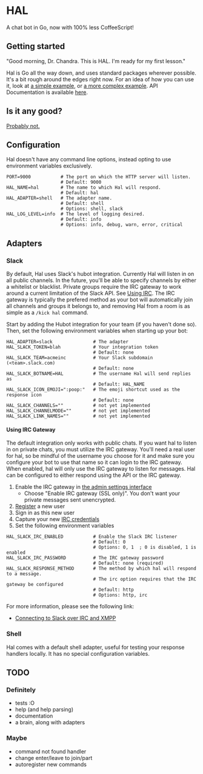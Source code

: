 # HAL

A chat bot in Go, now with 100% less CoffeeScript!

## Getting started

"Good morning, Dr. Chandra. This is HAL. I'm ready for my first lesson."

Hal is Go all the way down, and uses standard packages wherever possible. It's a bit rough around the edges right now. For an idea of how you can use it, look at [a simple example](examples/simple/main.go), or [a more complex example](examples/complex/main.go). API Documentation is available [here](http://godoc.org/github.com/danryan/hal).

## Is it any good?

[Probably not.](http://news.ycombinator.com/item?id=3067434)

## Configuration

Hal doesn't have any command line options, instead opting to use environment variables exclusively.

```
PORT=9000           # The port on which the HTTP server will listen.
                    # Default: 9000
HAL_NAME=hal        # The name to which Hal will respond.
                    # Default: hal
HAL_ADAPTER=shell   # The adapter name.
                    # Default: shell
                    # Options: shell, slack
HAL_LOG_LEVEL=info  # The level of logging desired.
                    # Default: info
                    # Options: info, debug, warn, error, critical
```

## Adapters

### Slack

By default, Hal uses Slack's hubot integration. Currently Hal will listen in on all public channels. In the future, you'll be able to specify channels by either a whitelist or blacklist. Private groups require the IRC gateway to work around a current limitation of the Slack API. See [Using IRC](#irc-gateway). The IRC gateway is typically the prefered method as your bot will automatically join all channels and groups it belongs to, and removing Hal from a room is as simple as a `/kick hal` command.

Start by adding the Hubot integration for your team (if you haven't done so). Then, set the following environment variables when starting up your bot:

```
HAL_ADAPTER=slack               # The adapter
HAL_SLACK_TOKEN=blah            # Your integration token
                                # Default: none
HAL_SLACK_TEAM=acmeinc          # Your Slack subdomain (<team>.slack.com)
                                # Default: none
HAL_SLACK_BOTNAME=HAL           # The username Hal will send replies as
                                # Default: HAL_NAME
HAL_SLACK_ICON_EMOJI=":poop:"   # The emoji shortcut used as the response icon
                                # Default: none
HAL_SLACK_CHANNELS=""           # not yet implemented
HAL_SLACK_CHANNELMODE=""        # not yet implemented
HAL_SLACK_LINK_NAMES=""         # not yet implemented
```

#### Using IRC Gateway<a name="irc-gateway"></a>

The default integration only works with public chats. If you want hal to listen in on private chats, you must utilize the IRC gateway. You'll need a real user for hal, so be mindful of the username you choose for it and make sure you configure your bot to use that name so it can login to the IRC gateway. When enabled, hal will only use the IRC gateway to listen for messages. Hal can be configured to either respond using the API or the IRC gateway.

1. Enable the IRC gateway in [the admin settings interface](https://revily.slack.com/admin/settings)
    * Choose "Enable IRC gateway (SSL only)". You don't want your private messages sent unencrypted.
2. [Register](https://my.slack.com/signup) a new user
3. Sign in as this new user
4. Capture your new [IRC credentials](https://my.slack.com/account/gateways)
5. Set the following environment variables

```
HAL_SLACK_IRC_ENABLED           # Enable the Slack IRC listener
                                # Default: 0
                                # Options: 0, 1  ; 0 is disabled, 1 is enabled
HAL_SLACK_IRC_PASSWORD          # The IRC gateway password
                                # Default: none (required)
HAL_SLACK_RESPONSE_METHOD       # The method by which hal will respond to a message.
                                # The irc option requires that the IRC gateway be configured
                                # Default: http
                                # Options: http, irc
```

For more information, please see the following link:
* [Connecting to Slack over IRC and XMPP](https://slack.zendesk.com/hc/en-us/articles/201727913-Connecting-to-Slack-over-IRC-and-XMPP)

### Shell

Hal comes with a default shell adapter, useful for testing your response handlers locally. It has no special configuration variables.

## TODO

### Definitely

* tests :O
* help (and help parsing)
* documentation
* a brain, along with adapters

### Maybe

* command not found handler
* change enter/leave to join/part
* autoregister new commands
